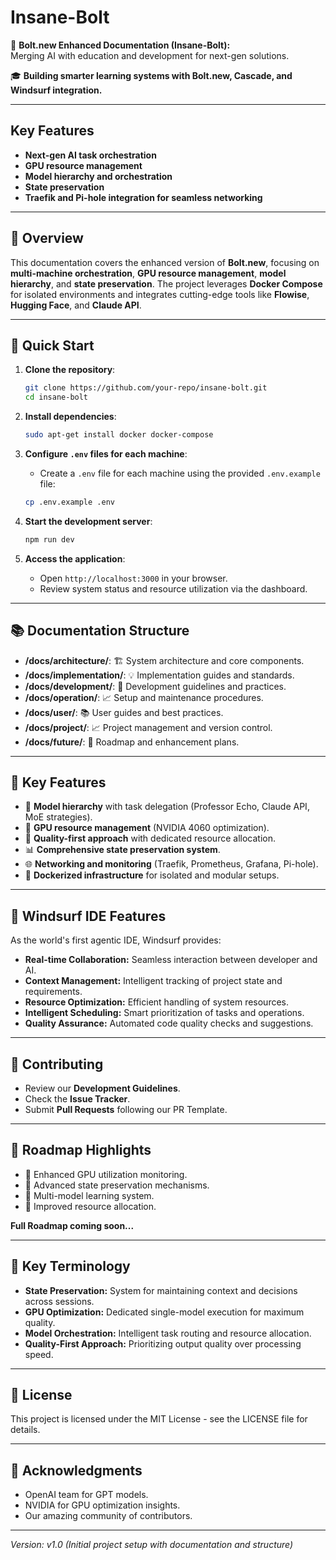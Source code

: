 
# **Insane-Bolt**

🚀 **Bolt.new Enhanced Documentation (Insane-Bolt):**  
Merging AI with education and development for next-gen solutions.

🎓 **Building smarter learning systems with Bolt.new, Cascade, and Windsurf integration.**

---

## **Key Features**

- **Next-gen AI task orchestration**
- **GPU resource management**
- **Model hierarchy and orchestration**
- **State preservation**
- **Traefik and Pi-hole integration for seamless networking**

---

## 🎯 **Overview**

This documentation covers the enhanced version of **Bolt.new**, focusing on **multi-machine orchestration**, **GPU resource management**, **model hierarchy**, and **state preservation**. The project leverages **Docker Compose** for isolated environments and integrates cutting-edge tools like **Flowise**, **Hugging Face**, and **Claude API**.

---

## 🚀 **Quick Start**

1. **Clone the repository**:
    ```bash
    git clone https://github.com/your-repo/insane-bolt.git
    cd insane-bolt
    ```

2. **Install dependencies**:
    ```bash
    sudo apt-get install docker docker-compose
    ```

3. **Configure `.env` files for each machine**:
    - Create a `.env` file for each machine using the provided `.env.example` file:
    ```bash
    cp .env.example .env
    ```

4. **Start the development server**:
    ```bash
    npm run dev
    ```

5. **Access the application**:
    - Open `http://localhost:3000` in your browser.
    - Review system status and resource utilization via the dashboard.

---

## 📚 **Documentation Structure**

- **/docs/architecture/**: 🏗️ System architecture and core components.
- **/docs/implementation/**: 💡 Implementation guides and standards.
- **/docs/development/**: 🔧 Development guidelines and practices.
- **/docs/operation/**: 📈 Setup and maintenance procedures.
- **/docs/user/**: 📚 User guides and best practices.
- **/docs/project/**: 📈 Project management and version control.
- **/docs/future/**: 🔮 Roadmap and enhancement plans.

---

## 🎯 **Key Features**

- 🧠 **Model hierarchy** with task delegation (Professor Echo, Claude API, MoE strategies).
- 💪 **GPU resource management** (NVIDIA 4060 optimization).
- 🔄 **Quality-first approach** with dedicated resource allocation.
- 📊 **Comprehensive state preservation system**.
- 🌐 **Networking and monitoring** (Traefik, Prometheus, Grafana, Pi-hole).
- 🚀 **Dockerized infrastructure** for isolated and modular setups.

---

## 🌊 **Windsurf IDE Features**

As the world's first agentic IDE, Windsurf provides:

- **Real-time Collaboration:** Seamless interaction between developer and AI.
- **Context Management:** Intelligent tracking of project state and requirements.
- **Resource Optimization:** Efficient handling of system resources.
- **Intelligent Scheduling:** Smart prioritization of tasks and operations.
- **Quality Assurance:** Automated code quality checks and suggestions.

---

## 🚀 **Contributing**

- Review our **Development Guidelines**.
- Check the **Issue Tracker**.
- Submit **Pull Requests** following our PR Template.

---

## 🔮 **Roadmap Highlights**

- 🎯 Enhanced GPU utilization monitoring.
- 🚀 Advanced state preservation mechanisms.
- 🤝 Multi-model learning system.
- 🔧 Improved resource allocation.

**Full Roadmap coming soon...**

---

## 🤝 **Key Terminology**

- **State Preservation:** System for maintaining context and decisions across sessions.
- **GPU Optimization:** Dedicated single-model execution for maximum quality.
- **Model Orchestration:** Intelligent task routing and resource allocation.
- **Quality-First Approach:** Prioritizing output quality over processing speed.

---

## 📝 **License**

This project is licensed under the MIT License - see the LICENSE file for details.

---

## 🙏 **Acknowledgments**

- OpenAI team for GPT models.
- NVIDIA for GPU optimization insights.
- Our amazing community of contributors.

---

*Version: v1.0 (Initial project setup with documentation and structure)*
